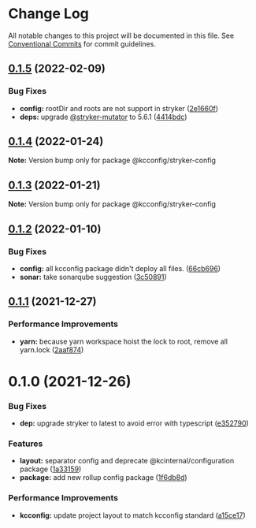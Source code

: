 # Change Log

All notable changes to this project will be documented in this file.
See [Conventional Commits](https://conventionalcommits.org) for commit guidelines.

## [0.1.5](https://github.com/kamontat/kcutils/compare/@kcconfig/stryker-config@0.1.4...@kcconfig/stryker-config@0.1.5) (2022-02-09)


### Bug Fixes

* **config:** rootDir and roots are not support in stryker ([2e1660f](https://github.com/kamontat/kcutils/commit/2e1660faacbee03cb33faf377d909214ebef0279))
* **deps:** upgrade [@stryker-mutator](https://github.com/stryker-mutator) to 5.6.1 ([4414bdc](https://github.com/kamontat/kcutils/commit/4414bdc71996c26394247a055e690b881d27a784))





## [0.1.4](https://github.com/kamontat/kcutils/compare/@kcconfig/stryker-config@0.1.3...@kcconfig/stryker-config@0.1.4) (2022-01-24)

**Note:** Version bump only for package @kcconfig/stryker-config





## [0.1.3](https://github.com/kamontat/kcutils/compare/@kcconfig/stryker-config@0.1.2...@kcconfig/stryker-config@0.1.3) (2022-01-21)

**Note:** Version bump only for package @kcconfig/stryker-config





## [0.1.2](https://github.com/kamontat/kcutils/compare/@kcconfig/stryker-config@0.1.1...@kcconfig/stryker-config@0.1.2) (2022-01-10)


### Bug Fixes

* **config:** all kcconfig package didn't deploy all files. ([66cb696](https://github.com/kamontat/kcutils/commit/66cb6968b0ad2917b53477dd5f9fec3fba97a5ff))
* **sonar:** take sonarqube suggestion ([3c50891](https://github.com/kamontat/kcutils/commit/3c508912543396fda4ee7e93ed6226c8c0770cdc))





## [0.1.1](https://github.com/kamontat/kcutils/compare/@kcconfig/stryker-config@0.1.0...@kcconfig/stryker-config@0.1.1) (2021-12-27)


### Performance Improvements

* **yarn:** because yarn workspace hoist the lock to root, remove all yarn.lock ([2aaf874](https://github.com/kamontat/kcutils/commit/2aaf87404c68f6b7f1ad8deb5984b5e00ba6085e))





# 0.1.0 (2021-12-26)


### Bug Fixes

* **dep:** upgrade stryker to latest to avoid error with typescript ([e352790](https://github.com/kamontat/kcutils/commit/e352790cccfdeeab8922ef9a9f899b91c6c657d7))


### Features

* **layout:** separator config and deprecate @kcinternal/configuration package ([1a33159](https://github.com/kamontat/kcutils/commit/1a3315969554ef2ee0c97734bfd7557fadc48ded))
* **package:** add new rollup config package ([1f6db8d](https://github.com/kamontat/kcutils/commit/1f6db8d228d6a4d8c6154754ac11386fdc34ad1f))


### Performance Improvements

* **kcconfig:** update project layout to match kcconfig standard ([a15ce17](https://github.com/kamontat/kcutils/commit/a15ce17b2e93d10ecb9c883a897f2e305893ef58))
